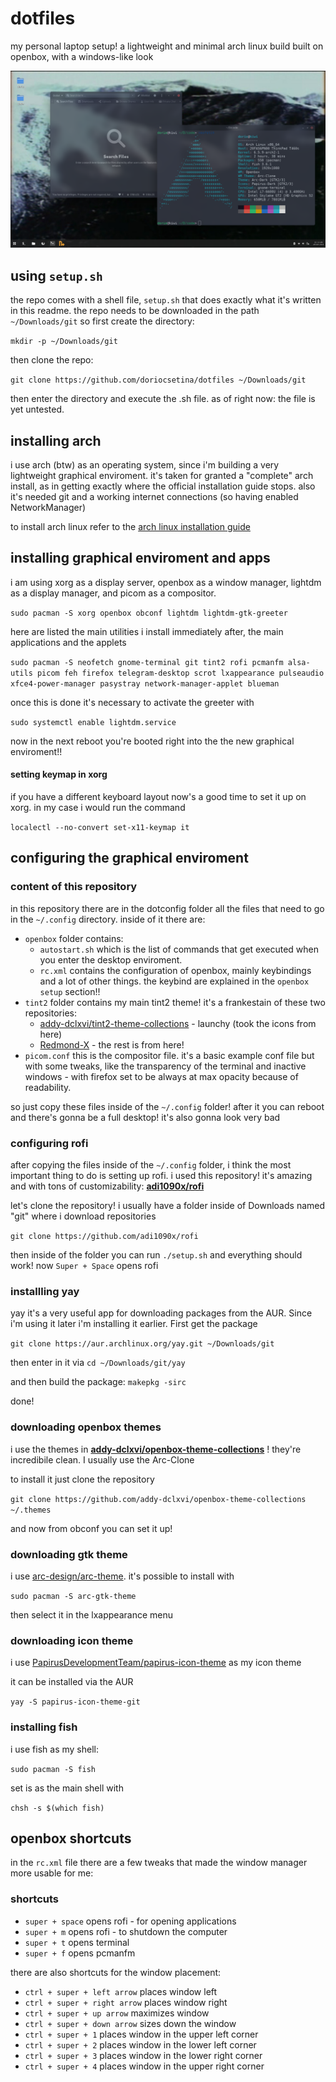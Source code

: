 # dotfiles
my personal laptop setup! 
a lightweight and minimal arch linux build built on openbox, with a windows-like look 

![A little preview:](https://github.com/doriocsetina/dotfiles/blob/main/preview.png?raw=true)

## using `setup.sh`
the repo comes with a shell file, `setup.sh` that does exactly what it's written in this readme. the repo needs to be downloaded in the path `~/Downloads/git` so first create the directory:

`mkdir -p ~/Downloads/git`

then clone the repo:

`git clone https://github.com/doriocsetina/dotfiles ~/Downloads/git`

then enter the directory and execute the .sh file. as of right now: the file is yet untested. 

## installing arch
i use arch (btw) as an operating system, since i'm building a very lightweight graphical enviroment. it's taken for granted a "complete" arch install, as in getting exactly where the official installation guide stops. also it's needed git and a working internet connections (so having enabled NetworkManager)

to install arch linux refer to the [arch linux installation guide](https://wiki.archlinux.org/title/Installation_guide)

## installing graphical enviroment and apps
i am using xorg as a display server, openbox as a window manager, lightdm as a display manager, and picom as a compositor.

`sudo pacman -S xorg openbox obconf lightdm lightdm-gtk-greeter`

here are listed the main utilities i install immediately after, the main applications and the applets 

`sudo pacman -S neofetch gnome-terminal git tint2 rofi pcmanfm alsa-utils picom feh firefox telegram-desktop scrot lxappearance pulseaudio xfce4-power-manager pasystray network-manager-applet blueman`

once this is done it's necessary to activate the greeter with

`sudo systemctl enable lightdm.service`

now in the next reboot you're booted right into the the new graphical enviroment!!

#### setting keymap in xorg

if you have a different keyboard layout now's a good time to set it up on xorg. in my case i would run the command

`localectl --no-convert set-x11-keymap it`

## configuring the graphical enviroment 

### content of this repository

in this repository there are in the dotconfig folder all the files that need to go in the `~/.config` directory. inside of it there are:
- `openbox` folder contains: 
  - `autostart.sh` which is the list of commands that get executed when you enter the desktop enviroment.
  - `rc.xml` contains the configuration of openbox, mainly keybindings and a lot of other things. the keybind are explained in the `openbox setup` section!!
- `tint2` folder contains my main tint2 theme! it's a frankestain of these two repositories:
  - [addy-dclxvi/tint2-theme-collections](https://github.com/addy-dclxvi/tint2-theme-collections) - launchy (took the icons from here)
  - [Redmond-X](https://www.gnome-look.org/p/1271099/) - the rest is from here!
- `picom.conf` this is the compositor file. it's a basic example conf file but with some tweaks, like the transparency of the terminal and inactive windows - with firefox set to be always at max opacity because of readability.

so just copy these files inside of the `~/.config` folder! after it you can reboot and there's gonna be a full desktop! it's also gonna look very bad

### configuring rofi
after copying the files inside of the `~/.config` folder, i think the most important thing to do is setting up rofi. i used this repository! it's amazing and with tons of customizability: **[adi1090x/rofi](https://github.com/adi1090x/rofi)**

let's clone the repository! i usually have a folder inside of Downloads named "git" where i download repositories

`git clone https://github.com/adi1090x/rofi`

then inside of the folder you can run `./setup.sh` and everything should work! now `Super + Space` opens rofi

### installling yay

yay it's a very useful app for downloading packages from the AUR. Since i'm using it later i'm installing it earlier. First get the package

`git clone https://aur.archlinux.org/yay.git ~/Downloads/git`

then enter in it via `cd ~/Downloads/git/yay`

and then build the package:
`makepkg -sirc`

done!

### downloading openbox themes
i use the themes in **[addy-dclxvi/openbox-theme-collections](https://github.com/addy-dclxvi/openbox-theme-collections)** ! they're incredibile clean. I usually use the Arc-Clone

to install it just clone the repository

`git clone https://github.com/addy-dclxvi/openbox-theme-collections ~/.themes`

and now from obconf you can set it up!

### downloading gtk theme
i use [arc-design/arc-theme](https://github.com/arc-design/arc-theme). it's possible to install with

`sudo pacman -S arc-gtk-theme`

then select it in the lxappearance menu

### downloading icon theme
i use [PapirusDevelopmentTeam/papirus-icon-theme](https://github.com/PapirusDevelopmentTeam/papirus-icon-theme) as my icon theme

it can be installed via the AUR

`yay -S papirus-icon-theme-git`

### installing fish
i use fish as my shell:

`sudo pacman -S fish`

set is as the main shell with

`chsh -s $(which fish)`

## openbox shortcuts
in the `rc.xml` file there are a few tweaks that made the window manager more usable for me:

### shortcuts
- `super + space` opens rofi - for opening applications
- `super + m` opens rofi - to shutdown the computer
- `super + t` opens terminal
- `super + f` opens pcmanfm

there are also shortcuts for the window placement:
- `ctrl + super + left arrow` places window left
- `ctrl + super + right arrow` places window right
- `ctrl + super + up arrow` maximizes window
- `ctrl + super + down arrow` sizes down the window
- `ctrl + super + 1` places window in the upper left corner
- `ctrl + super + 2` places window in the lower left corner
- `ctrl + super + 3` places window in the lower right corner
- `ctrl + super + 4` places window in the upper right corner

